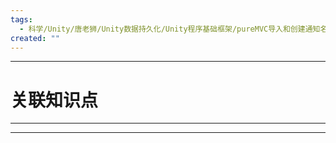 ```yaml
---
tags:
  - 科学/Unity/唐老狮/Unity数据持久化/Unity程序基础框架/pureMVC导入和创建通知名类
created: ""
---
```


---
# 关联知识点



---




---